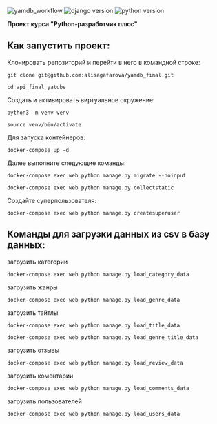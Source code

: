 ![yamdb_workflow](https://github.com/alisagafarova/yamdb_final/actions/workflows/yamdb_workflow.yml/badge.svg)
![django version](https://img.shields.io/badge/Django-3.1.13-green)
![python version](https://img.shields.io/badge/Python-3.7%20%7C%203.8%20%7C%203.9-green)



**Проект курса "Python-разработчик плюс"**

## Как запустить проект:

Клонировать репозиторий и перейти в него в командной строке:

```
git clone git@github.com:alisagafarova/yamdb_final.git
```

```
cd api_final_yatube
```

Cоздать и активировать виртуальное окружение:

```
python3 -m venv venv
```

```
source venv/bin/activate
```

Для запуска контейнеров:
```
docker-compose up -d
```
Далее выполните следующие команды:
```
docker-compose exec web python manage.py migrate --noinput
```
```
docker-compose exec web python manage.py collectstatic
```
Создайте суперпользователя:
```
docker-compose exec web python manage.py createsuperuser
```
## Команды для загрузки данных из csv в базу данных:

загрузить категории
```
docker-compose exec web python manage.py load_category_data
```
загрузить жанры
```
docker-compose exec web python manage.py load_genre_data
```
загрузить тайтлы
```
docker-compose exec web python manage.py load_title_data
```
```
docker-compose exec web python manage.py load_genre_title_data
```
загрузить отзывы
```
docker-compose exec web python manage.py load_review_data
```
загрузить коментарии
```
docker-compose exec web python manage.py load_comments_data
```
загрузить пользователей
```
docker-compose exec web python manage.py load_users_data
```
